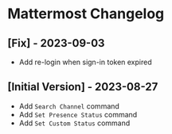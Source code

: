# Mattermost Changelog

## [Fix] - 2023-09-03

- Add re-login when sign-in token expired


## [Initial Version] - 2023-08-27

- Add `Search Channel` command
- Add `Set Presence Status` command
- Add `Set Custom Status` command

